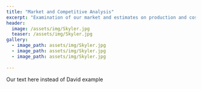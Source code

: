 ```yaml
---
title: "Market and Competitive Analysis"
excerpt: "Examination of our market and estimates on production and cost savings"
header:
  image: /assets/img/Skyler.jpg
  teaser: /assets/img/Skyler.jpg
gallery:
  - image_path: assets/img/Skyler.jpg
  - image_path: assets/img/Skyler.jpg
  - image_path: assets/img/Skyler.jpg
   
---
```


Our text here instead of David example
